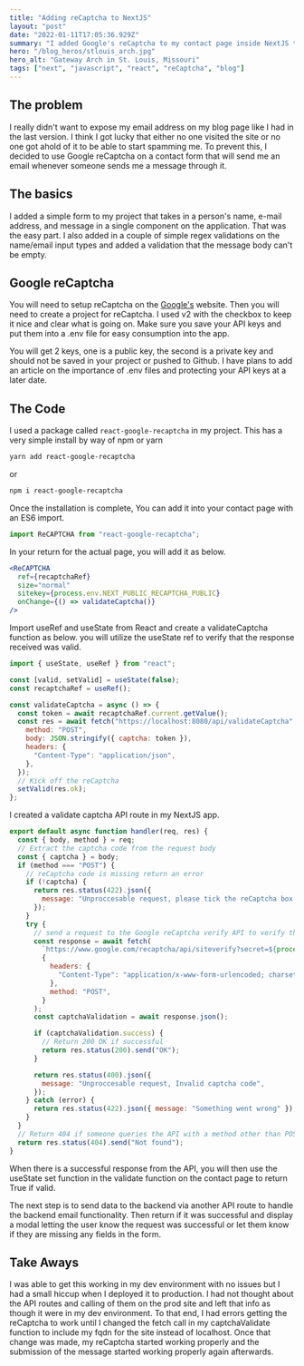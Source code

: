 ```yaml
---
title: "Adding reCaptcha to NextJS"
layout: "post"
date: "2022-01-11T17:05:36.929Z"
summary: "I added Google's reCaptcha to my contact page inside NextJS to try and keep spammers away from my email address!"
hero: "/blog_heros/stlouis_arch.jpg"
hero_alt: "Gateway Arch in St. Louis, Missouri"
tags: ["next", "javascript", "react", "reCaptcha", "blog"]
---
```


## The problem

I really didn't want to expose my email address on my blog page like I had in the last version. I think I got lucky that either no one visited the site or no one got ahold of it to be able to start spamming me. To prevent this, I decided to use Google reCaptcha on a contact form that will send me an email whenever someone sends me a message through it.

## The basics

I added a simple form to my project that takes in a person's name, e-mail address, and message in a single component on the application. That was the easy part. I also added in a couple of simple regex validations on the name/email input types and added a validation that the message body can't be empty.

## Google reCaptcha

You will need to setup reCaptcha on the [Google's](https://developers.google.com/recaptcha) website. Then you will need to create a project for reCaptcha. I used v2 with the checkbox to keep it nice and clear what is going on. Make sure you save your API keys and put them into a .env file for easy consumption into the app.

You will get 2 keys, one is a public key, the second is a private key and should not be saved in your project or pushed to Github. I have plans to add an article on the importance of .env files and protecting your API keys at a later date.

## The Code

I used a package called `react-google-recaptcha` in my project. This has a very simple install by way of npm or yarn

```sh
yarn add react-google-recaptcha
```

or

```sh
npm i react-google-recaptcha
```

Once the installation is complete, You can add it into your contact page with an ES6 import.

```js
import ReCAPTCHA from "react-google-recaptcha";
```

In your return for the actual page, you will add it as below.

```jsx
<ReCAPTCHA
  ref={recaptchaRef}
  size="normal"
  sitekey={process.env.NEXT_PUBLIC_RECAPTCHA_PUBLIC}
  onChange={() => validateCaptcha()}
/>
```

Import useRef and useState from React and create a validateCaptcha function as below. you will utilize the useState ref to verify that the response received was valid.

```jsx
import { useState, useRef } from "react";

const [valid, setValid] = useState(false);
const recaptchaRef = useRef();

const validateCaptcha = async () => {
  const token = await recaptchaRef.current.getValue();
  const res = await fetch("https://localhost:8080/api/validateCaptcha", {
    method: "POST",
    body: JSON.stringify({ captcha: token }),
    headers: {
      "Content-Type": "application/json",
    },
  });
  // Kick off the reCaptcha
  setValid(res.ok);
};
```

I created a validate captcha API route in my NextJS app.

```js
export default async function handler(req, res) {
  const { body, method } = req;
  // Extract the captcha code from the request body
  const { captcha } = body;
  if (method === "POST") {
    // reCaptcha code is missing return an error
    if (!captcha) {
      return res.status(422).json({
        message: "Unproccesable request, please tick the reCaptcha box.",
      });
    }
    try {
      // send a request to the Google reCaptcha verify API to verify the captcha code you received
      const response = await fetch(
        `https://www.google.com/recaptcha/api/siteverify?secret=${process.env.RECAPTCHA_SECRET}&response=${captcha}`,
        {
          headers: {
            "Content-Type": "application/x-www-form-urlencoded; charset=utf-8",
          },
          method: "POST",
        }
      );
      const captchaValidation = await response.json();

      if (captchaValidation.success) {
        // Return 200 OK if successful
        return res.status(200).send("OK");
      }

      return res.status(400).json({
        message: "Unproccesable request, Invalid captcha code",
      });
    } catch (error) {
      return res.status(422).json({ message: "Something went wrong" });
    }
  }
  // Return 404 if someone queries the API with a method other than POST
  return res.status(404).send("Not found");
}
```

When there is a successful response from the API, you will then use the useState set function in the validate function on the contact page to return True if valid.

The next step is to send data to the backend via another API route to handle the backend email functionality. Then return if it was successful and display a modal letting the user know the request was successful or let them know if they are missing any fields in the form.

## Take Aways

I was able to get this working in my dev environment with no issues but I had a small hiccup when I deployed it to production. I had not thought about the API routes and calling of them on the prod site and left that info as though it were in my dev environment. To that end, I had errors getting the reCaptcha to work until I changed the fetch call in my captchaValidate function to include my fqdn for the site instead of localhost. Once that change was made, my reCaptcha started working properly and the submission of the message started working properly again afterwards.
